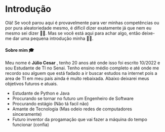 # Introdução
Olá! Se você parou aqui é provavelmente para ver minhas competências ou por pura aleatoriedade mesmo, é dificil dizer exatamente já que nem eu mesmo sei dizer 🤷‍♂️. Mas se você está aqui para achar algo, então deixe-me dar uma pequena introdução minha 👨‍🏫.

#### Sobre mim 🎓

Meu nome é **Júlio Cesar** , tenho 20 anos até onde isso foi escrito 10/2022 e sou Estudante de TI no Senai. Tenho ensino médio completo e até onde me recordo sou alguem que está fadado a ir buscar estudos na internet pois a area de TI em meu país ainda é muito rebaixada. Abaixo deixarei meus objetivos futuros e atuais.

* Estudante de Python e Java
* Procurando se tornar no futuro um Engenheiro de Software
* Procurando estágio (Não tá facil não)
* Amante de Tecnologia (Mas odeio redes de computadores sinceramente)
* Futuro inventor da progamação que vai fazer a máquina do tempo funcionar (confia)
